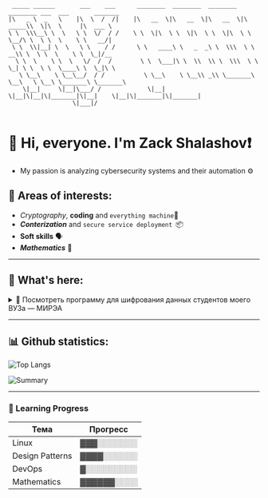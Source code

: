 ```
 _____ ______       ___    ___      ________  ________  ________  ________ ___  ___       _______      
|\   _ \  _   \    |\  \  /  /|    |\   __  \|\   __  \|\   __  \|\  _____\\  \|\  \     |\  ___ \     
\ \  \\\__\ \  \   \ \  \/  / /    \ \  \|\  \ \  \|\  \ \  \|\  \ \  \__/\ \  \ \  \    \ \   __/|    
 \ \  \\|__| \  \   \ \    / /      \ \   ____\ \   _  _\ \  \\\  \ \   __\\ \  \ \  \    \ \  \_|/__  
  \ \  \    \ \  \   \/  /  /        \ \  \___|\ \  \\  \\ \  \\\  \ \  \_| \ \  \ \  \____\ \  \_|\ \ 
   \ \__\    \ \__\__/  / /           \ \__\    \ \__\\ _\\ \_______\ \__\   \ \__\ \_______\ \_______\
    \|__|     \|__|\___/ /             \|__|     \|__|\|__|\|_______|\|__|    \|__|\|_______|\|_______|
                  \|___|/                                                                              
                                                                                                       
```                                                                                                       
# 👋 Hi, everyone. I'm Zack Shalashov❗
- My passion is analyzing cybersecurity systems and their automation ⚙️
## 🪪 Areas of interests:
- *Cryptography*, **coding** and `everything machine`🔢 
- ***Conterization*** and ```secure service deployment ```📦
- __Soft skills__ 🗣️
- ___Mathematics___ 📝

 ---

## 📂 What's here:
<details>
<summary>📢 Посмотреть программу для шифрования данных студентов моего ВУЗа — МИРЭА</summary>

- 🔗 [Перейти к репозиторию](https://github.com/zackalinux/db_with_rsa/tree/main)  
- 📎 With the use of RSA in C++
- 🧠 OOP principles, dictionary: [Смотреть гиф](https://github.com/user-attachments/assets/1523aae8-a9f6-48dd-9252-4b94c5c2cb6b)

</details>

---

## 📊  Github statistics:

![Top Langs](https://github-readme-stats.vercel.app/api/top-langs/?username=zackalinux&layout=compact&theme=gruvbox&custom_title=Only%20C%2B%2B)

![Summary](https://github-profile-summary-cards.vercel.app/api/cards/profile-details?username=zackalinux&theme=gruvbox&custom_title=Shame)

---

### 🧭 Learning Progress

| Тема              | Прогресс        |
|-------------------|-----------------|
| Linux             | ▓▓▓░░░░░░░       | 
| Design Patterns   | ▓▓▓▓░░░░░░       | 
| DevOps            | ▓░░░░░░░░░       | 
| Mathematics       | ▓▓▓▓▓▓░░░░       | 
  

